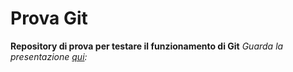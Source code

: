Prova Git
===
**Repository di prova per testare il funzionamento di Git**
*Guarda la presentazione [qui](https://goo.gl/ikGsKM):*